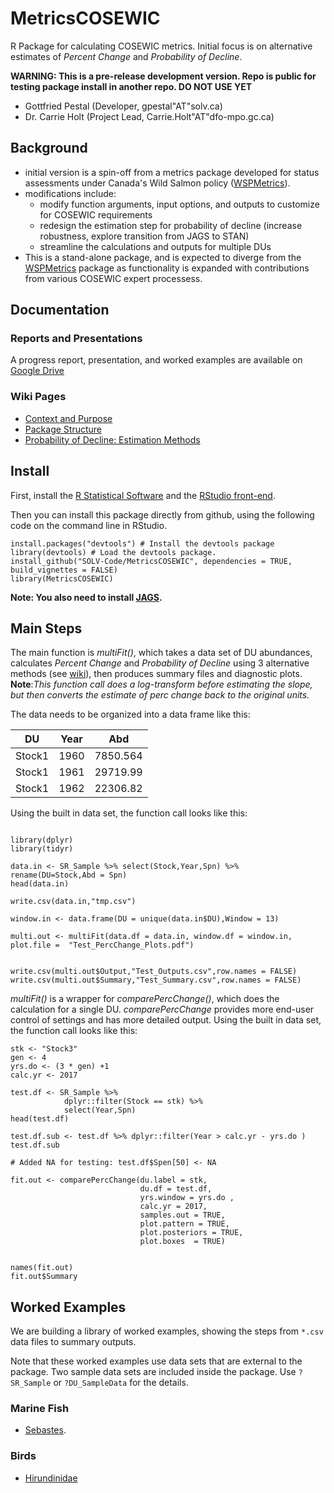 # MetricsCOSEWIC
R Package for calculating COSEWIC metrics. Initial focus is on alternative estimates of *Percent Change* and *Probability of Decline*.

**WARNING: This is a pre-release development version. Repo is public for testing package install in another repo. DO NOT USE YET**

* Gottfried Pestal (Developer, gpestal"AT"solv.ca)
* Dr. Carrie Holt (Project Lead, Carrie.Holt"AT"dfo-mpo.gc.ca)





## Background

* initial version is a spin-off from a metrics package developed for status assessments under Canada's Wild Salmon policy ([WSPMetrics](https://github.com/Pacific-salmon-assess/WSP-Metrics-Pkg)).
* modifications include:
   * modify function arguments, input options, and outputs to customize for COSEWIC requirements
   * redesign the estimation step for probability of decline (increase robustness, explore transition from JAGS to STAN)
   * streamline the calculations and outputs for multiple DUs
* This is a stand-alone package, and is expected to diverge from the [WSPMetrics](https://github.com/Pacific-salmon-assess/WSP-Metrics-Pkg) package as functionality is expanded with contributions from various COSEWIC expert processess.

	
## Documentation

### Reports and Presentations

A progress report, presentation, and worked examples are available on [Google Drive](https://drive.google.com/drive/folders/1y1d0TF8v2kWWbHXkTaK0mb3BQjUc7xrZ?usp=sharing)



### Wiki Pages

* [Context and Purpose](https://github.com/SOLV-Code/MetricsCOSEWIC/wiki)
* [Package Structure](https://github.com/SOLV-Code/MetricsCOSEWIC/wiki/1-Package-Structure)
* [Probability of Decline: Estimation Methods](https://github.com/SOLV-Code/MetricsCOSEWIC/wiki/2-Probability-of-Decline:-Estimation-Methods)

	
	

## Install

First, install the [R Statistical Software](https://mirror.rcg.sfu.ca/mirror/CRAN/) and the [RStudio front-end](https://www.rstudio.com/products/rstudio/download/).

Then you can install this package directly from github, using the following code on the command line in RStudio.

```
install.packages("devtools") # Install the devtools package
library(devtools) # Load the devtools package.
install_github("SOLV-Code/MetricsCOSEWIC", dependencies = TRUE, build_vignettes = FALSE)
library(MetricsCOSEWIC)				
```

**Note: You also need to install [JAGS](http://mcmc-jags.sourceforge.net/).**

## Main Steps

The main function is *multiFit()*, which takes a data set of DU abundances, calculates *Percent Change* and *Probability of Decline* using 3 alternative methods (see [wiki](https://github.com/SOLV-Code/MetricsCOSEWIC/wiki/1-Probability-of-Decline:-Estimation-Methods)), then produces summary files and diagnostic plots. **Note**:*This function call does a log-transform before estimating the slope, but then converts the estimate of perc change back to the original units.* 

The data needs to be organized into a data frame like this:

DU | Year | Abd
-- | -- | --
Stock1 | 1960 | 7850.564
Stock1 | 1961 | 29719.99
Stock1 | 1962 | 22306.82


Using the built in data set, the function call looks like this:


```

library(dplyr) 
library(tidyr) 

data.in <- SR_Sample %>% select(Stock,Year,Spn) %>% rename(DU=Stock,Abd = Spn)
head(data.in)

write.csv(data.in,"tmp.csv")

window.in <- data.frame(DU = unique(data.in$DU),Window = 13)

multi.out <- multiFit(data.df = data.in, window.df = window.in, plot.file =  "Test_PercChange_Plots.pdf")


write.csv(multi.out$Output,"Test_Outputs.csv",row.names = FALSE)
write.csv(multi.out$Summary,"Test_Summary.csv",row.names = FALSE)
```


*multiFit()* is a wrapper for *comparePercChange()*, which does the calculation for a single DU.
*comparePercChange* provides more end-user control of settings and has more detailed output.
Using the built in data set, the function call looks like this:

```
stk <- "Stock3"
gen <- 4
yrs.do <- (3 * gen) +1
calc.yr <- 2017

test.df <- SR_Sample %>%
            dplyr::filter(Stock == stk) %>%
            select(Year,Spn)
head(test.df)

test.df.sub <- test.df %>% dplyr::filter(Year > calc.yr - yrs.do )
test.df.sub

# Added NA for testing: test.df$Spen[50] <- NA

fit.out <- comparePercChange(du.label = stk,
                             du.df = test.df,
                             yrs.window = yrs.do ,
                             calc.yr = 2017,
                             samples.out = TRUE,
                             plot.pattern = TRUE,
                             plot.posteriors = TRUE,
                             plot.boxes  = TRUE)


names(fit.out)
fit.out$Summary

```

## Worked Examples

We are building a library of worked examples, showing
the steps from `*.csv` data files to summary outputs.

Note that these worked examples use data sets that are external to the package.
Two sample data sets are included inside the package.
Use `?SR_Sample` or `?DU_SampleData` for the details.



### Marine Fish

* [Sebastes](https://github.com/SOLV-Code/MetricsCOSEWIC/tree/main/COSEWIC_WorkedExamples/MarineFish/Sebastes). 

### Birds

* [Hirundinidae](https://github.com/SOLV-Code/MetricsCOSEWIC/tree/main/COSEWIC_WorkedExamples/Birds/Hirundinidae)














